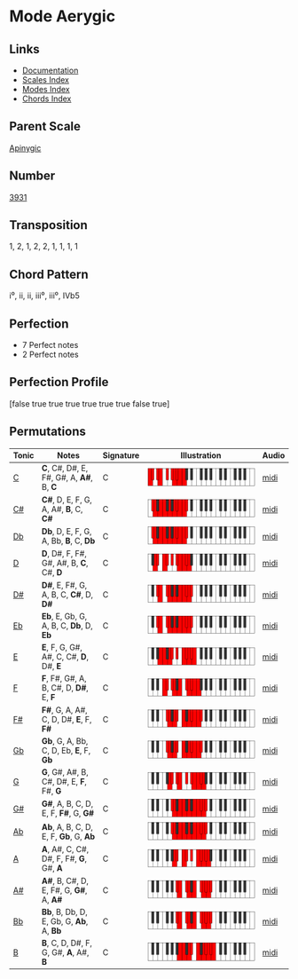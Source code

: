 # Mode Aerygic

## Links

- [Documentation](README.md)
- [Scales Index](Scales.md)
- [Modes Index](Modes.md)
- [Chords Index](Chords.md)

## Parent Scale

[Apinygic](ScaleApinygic.md)

## Number

[3931](https://ianring.com/musictheory/scales/3931)

## Transposition

1, 2, 1, 2, 2, 1, 1, 1, 1

## Chord Pattern

i⁰, ii, ii, iii⁰, iii⁰, IVb5

## Perfection

- 7 Perfect notes
- 2 Perfect notes

## Perfection Profile

[false true true true true true true false true]

## Permutations

| Tonic | Notes | Signature | Illustration | Audio |
|-------|-------|-----------|--------------|-------|
| [C](ModeCNaturalAerygic.md) | **C**, C#, D#, E, F#, G#, A, **A#**, B, **C** | C | ![CNaturalAerygic](ModeCNaturalAerygic.png) | [midi](https://github.com/edipermadi/music/blob/main/docs/ModeCNaturalAerygic.mid?raw=true) |
| [C#](ModeCSharpAerygic.md) | **C#**, D, E, F, G, A, A#, **B**, C, **C#** | C | ![CSharpAerygic](ModeCSharpAerygic.png) | [midi](https://github.com/edipermadi/music/blob/main/docs/ModeCSharpAerygic.mid?raw=true) |
| [Db](ModeDFlatAerygic.md) | **Db**, D, E, F, G, A, Bb, **B**, C, **Db** | C | ![DFlatAerygic](ModeDFlatAerygic.png) | [midi](https://github.com/edipermadi/music/blob/main/docs/ModeDFlatAerygic.mid?raw=true) |
| [D](ModeDNaturalAerygic.md) | **D**, D#, F, F#, G#, A#, B, **C**, C#, **D** | C | ![DNaturalAerygic](ModeDNaturalAerygic.png) | [midi](https://github.com/edipermadi/music/blob/main/docs/ModeDNaturalAerygic.mid?raw=true) |
| [D#](ModeDSharpAerygic.md) | **D#**, E, F#, G, A, B, C, **C#**, D, **D#** | C | ![DSharpAerygic](ModeDSharpAerygic.png) | [midi](https://github.com/edipermadi/music/blob/main/docs/ModeDSharpAerygic.mid?raw=true) |
| [Eb](ModeEFlatAerygic.md) | **Eb**, E, Gb, G, A, B, C, **Db**, D, **Eb** | C | ![EFlatAerygic](ModeEFlatAerygic.png) | [midi](https://github.com/edipermadi/music/blob/main/docs/ModeEFlatAerygic.mid?raw=true) |
| [E](ModeENaturalAerygic.md) | **E**, F, G, G#, A#, C, C#, **D**, D#, **E** | C | ![ENaturalAerygic](ModeENaturalAerygic.png) | [midi](https://github.com/edipermadi/music/blob/main/docs/ModeENaturalAerygic.mid?raw=true) |
| [F](ModeFNaturalAerygic.md) | **F**, F#, G#, A, B, C#, D, **D#**, E, **F** | C | ![FNaturalAerygic](ModeFNaturalAerygic.png) | [midi](https://github.com/edipermadi/music/blob/main/docs/ModeFNaturalAerygic.mid?raw=true) |
| [F#](ModeFSharpAerygic.md) | **F#**, G, A, A#, C, D, D#, **E**, F, **F#** | C | ![FSharpAerygic](ModeFSharpAerygic.png) | [midi](https://github.com/edipermadi/music/blob/main/docs/ModeFSharpAerygic.mid?raw=true) |
| [Gb](ModeGFlatAerygic.md) | **Gb**, G, A, Bb, C, D, Eb, **E**, F, **Gb** | C | ![GFlatAerygic](ModeGFlatAerygic.png) | [midi](https://github.com/edipermadi/music/blob/main/docs/ModeGFlatAerygic.mid?raw=true) |
| [G](ModeGNaturalAerygic.md) | **G**, G#, A#, B, C#, D#, E, **F**, F#, **G** | C | ![GNaturalAerygic](ModeGNaturalAerygic.png) | [midi](https://github.com/edipermadi/music/blob/main/docs/ModeGNaturalAerygic.mid?raw=true) |
| [G#](ModeGSharpAerygic.md) | **G#**, A, B, C, D, E, F, **F#**, G, **G#** | C | ![GSharpAerygic](ModeGSharpAerygic.png) | [midi](https://github.com/edipermadi/music/blob/main/docs/ModeGSharpAerygic.mid?raw=true) |
| [Ab](ModeAFlatAerygic.md) | **Ab**, A, B, C, D, E, F, **Gb**, G, **Ab** | C | ![AFlatAerygic](ModeAFlatAerygic.png) | [midi](https://github.com/edipermadi/music/blob/main/docs/ModeAFlatAerygic.mid?raw=true) |
| [A](ModeANaturalAerygic.md) | **A**, A#, C, C#, D#, F, F#, **G**, G#, **A** | C | ![ANaturalAerygic](ModeANaturalAerygic.png) | [midi](https://github.com/edipermadi/music/blob/main/docs/ModeANaturalAerygic.mid?raw=true) |
| [A#](ModeASharpAerygic.md) | **A#**, B, C#, D, E, F#, G, **G#**, A, **A#** | C | ![ASharpAerygic](ModeASharpAerygic.png) | [midi](https://github.com/edipermadi/music/blob/main/docs/ModeASharpAerygic.mid?raw=true) |
| [Bb](ModeBFlatAerygic.md) | **Bb**, B, Db, D, E, Gb, G, **Ab**, A, **Bb** | C | ![BFlatAerygic](ModeBFlatAerygic.png) | [midi](https://github.com/edipermadi/music/blob/main/docs/ModeBFlatAerygic.mid?raw=true) |
| [B](ModeBNaturalAerygic.md) | **B**, C, D, D#, F, G, G#, **A**, A#, **B** | C | ![BNaturalAerygic](ModeBNaturalAerygic.png) | [midi](https://github.com/edipermadi/music/blob/main/docs/ModeBNaturalAerygic.mid?raw=true) |
